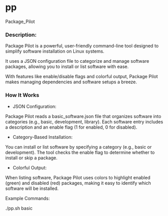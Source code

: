 # pp
Package_Pilot



### Description:

Package Pilot is a powerful, user-friendly command-line tool designed to simplify software installation on Linux systems.

It uses a JSON configuration file to categorize and manage software packages, allowing you to install or list software with ease. 

With features like enable/disable flags and colorful output, Package Pilot makes managing dependencies and software setups a breeze.



### How It Works


 - JSON Configuration:
 
 
Package Pilot reads a basic_software.json file that organizes software into categories (e.g., basic, development, library). Each software entry includes a description and an enable flag (1 for enabled, 0 for disabled).
 
 - Category-Based Installation:
 
You can install or list software by specifying a category (e.g., basic or development). The tool checks the enable flag to determine whether to install or skip a package.
 
 - Colorful Output:
 
 When listing software, Package Pilot uses colors to highlight enabled (green) and disabled (red) packages, making it easy to identify which software will be installed.
 
 
 
 
Example Commands:



./pp.sh basic



